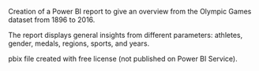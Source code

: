 Creation of a Power BI report to give an overview from the Olympic Games dataset from 1896 to 2016.

The report displays general insights from different parameters: athletes, gender, medals, regions, sports, and years.

pbix file created with free license (not published on Power BI Service).
